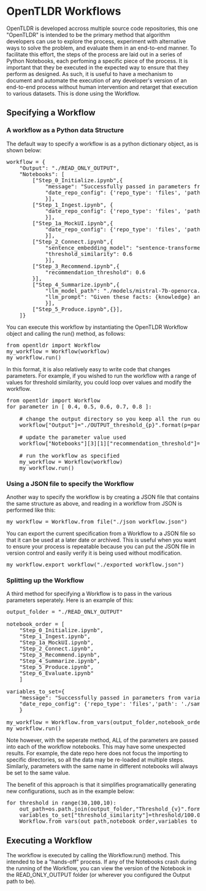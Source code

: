 # OpenTLDR Workflows

OpenTLDR is developed accross multiple source code repositories, this one "OpenTLDR" is intended to be the primary method that algorithm developers can use to explore the process, experiment with alternative ways to solve the problem, and evaluate them in an end-to-end manner. To facilitate this effort, the steps of the process are laid out in a series of Python Notebooks, each perfoming a specific piece of the process. It is important that they be executed in the expected way to ensure that they perform as designed. As such, it is useful to have a mechanism to document and automate the execution of any developer's version of an end-to-end process without human intervention and retarget that execution to various datasets. This is done using the Workflow.

## Specifying a Workflow

### A workflow as a Python data Structure
The default way to specify a workflow is as a python dictionary object, as is shown below:
<pre>
workflow = {
    "Output": "./READ_ONLY_OUTPUT",
    "Notebooks": [
        ["Step_0_Initialize.ipynb",{
            "message": "Successfully passed in parameters from Workflow.ipynb!",
            "date_repo_config": {'repo_type': 'files', 'path': './sample_data/reference'},
            }],
        ["Step_1_Ingest.ipynb", {
            "date_repo_config": {'repo_type': 'files', 'path': './sample_data/content'},
            }],
        ["Step_1a_MockUI.ipynb",{
            "date_repo_config": {'repo_type': 'files', 'path': './sample_data/request'},
            }],
        ["Step_2_Connect.ipynb",{
            "sentence_embedding_model": "sentence-transformers/all-MiniLM-L6-v2",
            "threshold_similarity": 0.6
            }],
        ["Step_3_Recommend.ipynb",{
            "recommendation_threshold": 0.6
        }],
        ["Step_4_Summarize.ipynb",{
            "llm_model_path": "./models/mistral-7b-openorca.Q4_0.gguf",
            "llm_prompt": "Given these facts: {knowledge} and the request: {request}. Concisely summarize this article: {content}"
            }],
        ["Step_5_Produce.ipynb",{}],
    ]}
</pre>

You can execute this workflow by instantiating the OpenTLDR Workflow object and calling the run() method, as follows:
<pre>
from opentldr import Workflow
my_workflow = Workflow(workflow)
my_workflow.run()
</pre>

In this format, it is also relatively easy to write code that changes parameters. For example, if you wished to run the workflow with a range of values for threshold similarity, you could loop over values and modify the workflow.
<pre>
from opentldr import Workflow
for parameter in [ 0.4, 0.5, 0.6, 0.7, 0.8 ]:

    # change the output directory so you keep all the run outputs
    workflow["Output"]="./OUTPUT_threshold_{p}".format(p=parameter)

    # update the parameter value used
    workflow["Notebooks"][3][1]["recommendation_threshold"]=parameter

    # run the workflow as specified
    my_workflow = Workflow(workflow)
    my_workflow.run()
</pre>

### Using a JSON file to specify the Workflow

Another way to specify the workflow is by creating a JSON file that contains the same structure as above, and reading in a workflow from JSON is performed like this:
<pre>
my_workflow = Workflow.from_file("./json_workflow.json")
</pre>

You can export the current specification from a Workflow to a JSON file so that it can be used at a later date or archived. This is useful when you want to ensure your process is repeatable because you can put the JSON file in version control and easily verify it is being used without modification.

<pre>
my_workflow.export_workflow("./exported_workflow.json")
</pre>

### Splitting up the Workflow

A third method for specifying a Workflow is to pass in the various parameters seperately. Here is an example of this:

<pre>
output_folder = "./READ_ONLY_OUTPUT"

notebook_order = [
    "Step_0_Initialize.ipynb",
    "Step_1_Ingest.ipynb",
    "Step_1a_MockUI.ipynb",
    "Step_2_Connect.ipynb",
    "Step_3_Recommend.ipynb",
    "Step_4_Summarize.ipynb",
    "Step_5_Produce.ipynb",
    "Step_6_Evaluate.ipynb"
    ]

variables_to_set={
    "message": "Successfully passed in parameters from variables_to_set_in Workflow.ipynb!",
    "date_repo_config": {'repo_type': 'files','path': './sample_data'}
    }

my_workflow = Workflow.from_vars(output_folder,notebook_order,variables_to_set)
my_workflow.run()  
</pre>

Note however, with the seperate method, ALL of the parameters are passed into each of the workflow notebooks. This may have some unexpected results. For example, the date repo here does not focus the importing to specific directories, so all the data may be re-loaded at multiple steps. Similarly, parameters with the same name in different notebooks will always be set to the same value.

The benefit of this approach is that it simplifies programaticallly generating new configurations, such as in the example below:

<pre>
for threshold in range(30,100,10):
    out_path=os.path.join(output_folder,"Threshold_{v}".format(v=threshold))
    variables_to_set["threshold_similarity"]=threshold/100.0
    Workflow.from_vars(out_path,notebook_order,variables_to_set).run()
</pre>
## Executing a Workflow

The workflow is executed by calling the Workflow.run() method. This intended to be a "hands-off" process. If any of the Notebooks crash during the running of the Workflow, you can view the version of the Notebook in the READ_ONLY_OUTPUT folder (or wherever you configured the Output path to be).

